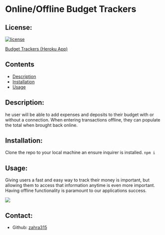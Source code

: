 # Online/Offline Budget Trackers

## License:

[![license](https://img.shields.io/badge/license-MIT-blue)](https://shields.io)

[Budget Trackers (Heroku App)](https://blooming-shore-98018.herokuapp.com/)

## Contents

- [Description](#description)
- [Installation](#installation)
- [Usage](#usage)

## Description:

he user will be able to add expenses and deposits to their budget with or without a connection. When entering transactions offline, they can populate the total when brought back online.

## Installation:

Clone the repo to your local machine an ensure inquirer is installed.
`npm i`

## Usage:

Giving users a fast and easy way to track their money is important, but allowing them to access that information anytime is even more important. Having offline functionality is paramount to our applications success.

![](Demo/Fitness%20Chart.gif)



## Contact:

- Github: [zahra315](https://github.com/zahra315)
